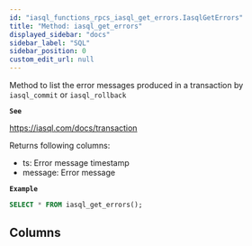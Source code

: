 ```yaml
---
id: "iasql_functions_rpcs_iasql_get_errors.IasqlGetErrors"
title: "Method: iasql_get_errors"
displayed_sidebar: "docs"
sidebar_label: "SQL"
sidebar_position: 0
custom_edit_url: null
---
```


Method to list the error messages produced in a transaction by `iasql_commit` or `iasql_rollback`

**`See`**

https://iasql.com/docs/transaction

Returns following columns:
- ts: Error message timestamp
- message: Error message

**`Example`**

```sql
SELECT * FROM iasql_get_errors();
```

## Columns
